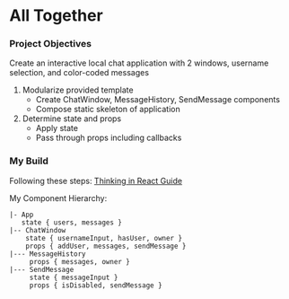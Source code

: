 # All Together

### Project Objectives

Create an interactive local chat application with 2 windows, username selection, and color-coded messages
1) Modularize provided template
    * Create ChatWindow, MessageHistory, SendMessage components
    * Compose static skeleton of application
2) Determine state and props
    * Apply state
    * Pass through props including callbacks

### My Build

Following these steps: [Thinking in React Guide](https://reactjs.org/docs/thinking-in-react.html)

My Component Hierarchy:

```
|- App
   state { users, messages }
|-- ChatWindow
    state { usernameInput, hasUser, owner }
    props { addUser, messages, sendMessage }
|--- MessageHistory
     props { messages, owner }
|--- SendMessage
     state { messageInput }
     props { isDisabled, sendMessage }
```
